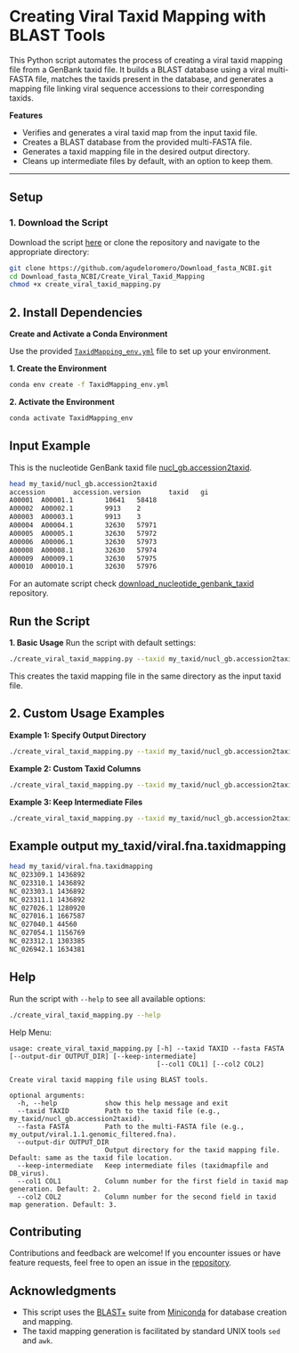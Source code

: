 # Creating Viral Taxid Mapping with BLAST Tools

This Python script automates the process of creating a viral taxid mapping file from a GenBank taxid file. It builds a BLAST database using a viral multi-FASTA file, matches the taxids present in the database, and generates a mapping file linking viral sequence accessions to their corresponding taxids.

**Features**

* Verifies and generates a viral taxid map from the input taxid file.
* Creates a BLAST database from the provided multi-FASTA file.
* Generates a taxid mapping file in the desired output directory.
* Cleans up intermediate files by default, with an option to keep them.

---

## **Setup**

### 1. Download the Script

Download the script [here](https://github.com/agudeloromero/Download_fasta_NCBI/blob/main/create_viral_taxid_mapping/create_viral_taxid_mapping.py) or clone the repository and navigate to the appropriate directory:
```bash
git clone https://github.com/agudeloromero/Download_fasta_NCBI.git
cd Download_fasta_NCBI/Create_Viral_Taxid_Mapping
chmod +x create_viral_taxid_mapping.py
```

## 2. Install Dependencies
**Create and Activate a Conda Environment**

Use the provided [`TaxidMapping_env.yml`](https://github.com/agudeloromero/Download_fasta_NCBI/blob/main/create_viral_taxid_mapping/TaxidMapping_env.yml) file to set up your environment.

**1. Create the Environment**
```bash
conda env create -f TaxidMapping_env.yml
```

**2. Activate the Environment**
```bash
conda activate TaxidMapping_env
```

## Input Example

This is the nucleotide GenBank taxid file [nucl_gb.accession2taxid](https://ftp.ncbi.nih.gov/pub/taxonomy/accession2taxid/).
```bash
head my_taxid/nucl_gb.accession2taxid
accession       accession.version       taxid   gi
A00001  A00001.1        10641   58418
A00002  A00002.1        9913    2
A00003  A00003.1        9913    3
A00004  A00004.1        32630   57971
A00005  A00005.1        32630   57972
A00006  A00006.1        32630   57973
A00008  A00008.1        32630   57974
A00009  A00009.1        32630   57975
A00010  A00010.1        32630   57976
```
For an automate script check [download_nucleotide_genbank_taxid](https://github.com/agudeloromero/Download_fasta_NCBI/blob/main/download_nucleotide_genbank_taxid/README.md) repository.

## Run the Script
**1. Basic Usage**
Run the script with default settings:
```bash
./create_viral_taxid_mapping.py --taxid my_taxid/nucl_gb.accession2taxid --fasta my_output/viral.1.1.genomic_filtered.fna
```
This creates the taxid mapping file in the same directory as the input taxid file.

## 2. Custom Usage Examples

**Example 1: Specify Output Directory**
```bash
./create_viral_taxid_mapping.py --taxid my_taxid/nucl_gb.accession2taxid --fasta my_output/viral.1.1.genomic_filtered.fna --output-dir custom_output
```

**Example 2: Custom Taxid Columns**
```bash
./create_viral_taxid_mapping.py --taxid my_taxid/nucl_gb.accession2taxid --fasta my_output/viral.1.1.genomic_filtered.fna --col1 1 --col2 2
```

**Example 3: Keep Intermediate Files**
```bash
./create_viral_taxid_mapping.py --taxid my_taxid/nucl_gb.accession2taxid --fasta my_output/viral.1.1.genomic_filtered.fna --keep-intermediate
```

## Example output my_taxid/viral.fna.taxidmapping
```bash
head my_taxid/viral.fna.taxidmapping 
NC_023309.1 1436892
NC_023310.1 1436892
NC_023303.1 1436892
NC_023311.1 1436892
NC_027026.1 1280920
NC_027016.1 1667587
NC_027040.1 44560
NC_027054.1 1156769
NC_023312.1 1303385
NC_026942.1 1634381
```

## Help

Run the script with `--help` to see all available options:
```bash
./create_viral_taxid_mapping.py --help
```

Help Menu:
```
usage: create_viral_taxid_mapping.py [-h] --taxid TAXID --fasta FASTA [--output-dir OUTPUT_DIR] [--keep-intermediate]
                                     [--col1 COL1] [--col2 COL2]

Create viral taxid mapping file using BLAST tools.

optional arguments:
  -h, --help            show this help message and exit
  --taxid TAXID         Path to the taxid file (e.g., my_taxid/nucl_gb.accession2taxid).
  --fasta FASTA         Path to the multi-FASTA file (e.g., my_output/viral.1.1.genomic_filtered.fna).
  --output-dir OUTPUT_DIR
                        Output directory for the taxid mapping file. Default: same as the taxid file location.
  --keep-intermediate   Keep intermediate files (taxidmapfile and DB_virus).
  --col1 COL1           Column number for the first field in taxid map generation. Default: 2.
  --col2 COL2           Column number for the second field in taxid map generation. Default: 3.
```

## Contributing

Contributions and feedback are welcome! If you encounter issues or have feature requests, feel free to open an issue in the [repository](https://github.com/agudeloromero/Download_fasta_NCBI/issues).

## Acknowledgments

* This script uses the [BLAST+](https://anaconda.org/bioconda/blast) suite from [Miniconda](https://docs.anaconda.com/miniconda/) for database creation and mapping.
* The taxid mapping generation is facilitated by standard UNIX tools `sed` and `awk`.
